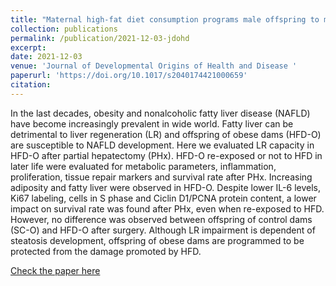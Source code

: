 ```yaml
---
title: "Maternal high-fat diet consumption programs male offspring to mitigate complications in liver regeneration"
collection: publications
permalink: /publication/2021-12-03-jdohd
excerpt: 
date: 2021-12-03
venue: 'Journal of Developmental Origins of Health and Disease '
paperurl: 'https://doi.org/10.1017/s2040174421000659'
citation: 
---
```

In the last decades, obesity and nonalcoholic fatty liver disease (NAFLD) have become increasingly prevalent in wide world. Fatty liver can be detrimental to liver regeneration (LR) and offspring of obese dams (HFD-O) are susceptible to NAFLD development. Here we evaluated LR capacity in HFD-O after partial hepatectomy (PHx). HFD-O re-exposed or not to HFD in later life were evaluated for metabolic parameters, inflammation, proliferation, tissue repair markers and survival rate after PHx. Increasing adiposity and fatty liver were observed in HFD-O. Despite lower IL-6 levels, Ki67 labeling, cells in S phase and Ciclin D1/PCNA protein content, a lower impact on survival rate was found after PHx, even when re-exposed to HFD. However, no difference was observed between offspring of control dams (SC-O) and HFD-O after surgery. Although LR impairment is dependent of steatosis development, offspring of obese dams are programmed to be protected from the damage promoted by HFD.

[Check the paper here](https://doi.org/10.1017/s2040174421000659)